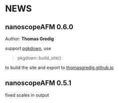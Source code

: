 # NEWS


## nanoscopeAFM 0.6.0

Author: **Thomas Gredig**

support [pgkdown](https://pkgdown.r-lib.org/), use

> pkgdown::build_site()

to build the site and export to [thomasgredig.github.io](https://thomasgredig.github.io)

## nanoscopeAFM 0.5.1

fixed scales in output


